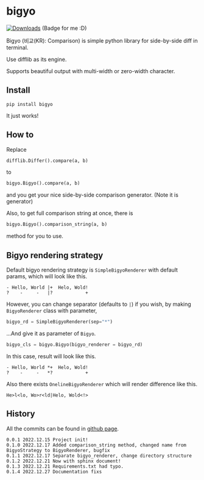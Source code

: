 # bigyo

[![Downloads](https://pepy.tech/badge/bigyo)](https://pepy.tech/project/bigyo)
(Badge for me :D)

Bigyo (비교(KR): Comparison) is simple python library for side-by-side diff in terminal.

Use difflib as its engine.

Supports beautiful output with multi-width or zero-width character.

## Install

```
pip install bigyo
```

It just works!

## How to

Replace 
```py
difflib.Differ().compare(a, b)
```
to
```py
bigyo.Bigyo().compare(a, b)
```
and you get your nice side-by-side comparison generator. (Note it is generator)

Also, to get full comparison string at once, there is
```py
bigyo.Bigyo().comparison_string(a, b)
```
method for you to use.

## Bigyo rendering strategy

Default bigyo rendering strategy is `SimpleBigyoRenderer` with default params, which will look like this.
```
- Hello, World |+  Helo, Wold!
?    -     -   |?            +
```

However, you can change separator (defaults to `|`) if you wish, by making `BigyoRenderer` class with parameter,
```py
bigyo_rd = SimpleBigyoRenderer(sep="*")
```
...And give it as parameter of `Bigyo`.
```py
bigyo_cls = bigyo.Bigyo(bigyo_renderer = bigyo_rd)
```

In this case, result will look like this.
```
- Hello, World *+  Helo, Wold!
?    -     -   *?            +
```

Also there exists `OnelineBigyoRenderer` which will render difference like this.
```
He>l<lo, Wo>r<ld|Helo, Wold<!>
```

## History

All the commits can be found in [github page](https://github.com/dhnam/bigyo).

```
0.0.1 2022.12.15 Project init!
0.1.0 2022.12.17 Added comparison_string method, changed name from BigyoStrategy to BigyoRenderer, bugfix
0.1.1 2022.12.17 Separate bigyo_renderer, change directory structure
0.1.2 2022.12.21 Now with sphinx document!
0.1.3 2022.12.21 Requirements.txt had typo.
0.1.4 2022.12.27 Documentation fixs
```
